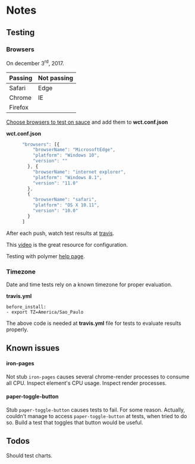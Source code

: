 # Notes

## Testing

### Browsers

On december 3<sup>rd</sup>, 2017.

| Passing       | Not passing   |
|:------------- |:--------------|
| Safari      	| Edge 			|
| Chrome      	| IE      		|
| Firefox 		|       		|

[Choose browsers to test on sauce](https://wiki.saucelabs.com/display/DOCS/Platform+Configurator#/) and add them to  **wct.conf.json**

**wct.conf.json**
```javascript
      "browsers": [{
          "browserName": "MicrosoftEdge",
          "platform": "Windows 10",
          "version": ""
        }, {
          "browserName": "internet explorer",
          "platform": "Windows 8.1",
          "version": "11.0"
        },
        {
          "browserName": "safari",
          "platform": "OS X 10.11",
          "version": "10.0"
        }
      ]
```

After each push, watch test results at [travis](https://travis-ci.org/vladimirbrasil/time-glimpse).

This [video](https://www.youtube.com/watch?v=afy_EEq_4Go) is the great resource for configuration. 

Testing with polymer [help page](https://www.polymer-project.org/2.0/docs/tools/tests).

### Timezone

Date and time tests rely on a known timezone for proper evaluation. 

**travis.yml**
```
before_install:
- export TZ=America/Sao_Paulo
```
The above code is needed at **travis.yml** file for tests to evaluate results properly.

## Known issues

#### iron-pages
Not stub `iron-pages` causes several chrome-render processes to consume all CPU. Inspect element's CPU usage. Inspect render processes.

#### paper-toggle-button
Stub `paper-toggle-button` causes tests to fail. For some reason. Actually, couldn't manage to access `paper-toggle-button` at tests, when tried to do so. Build a test that toggles that button would be useful.

## Todos

Should test charts.

